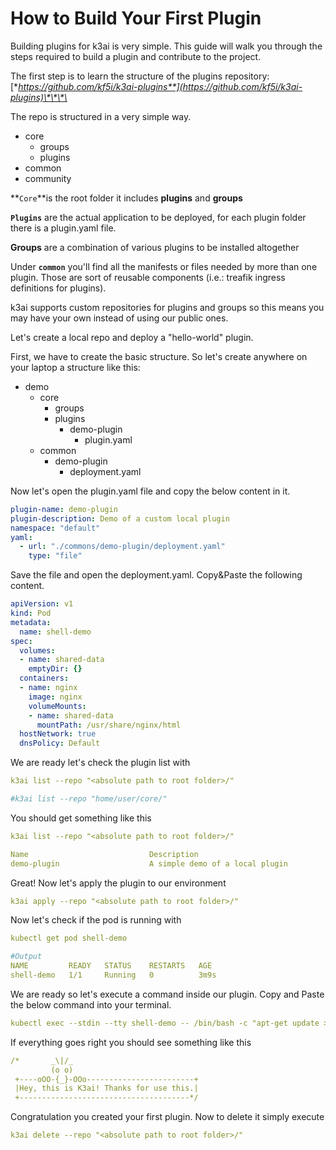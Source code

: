 # How to Build Your First Plugin

Building plugins for k3ai is very simple. This guide will walk you through the steps required to build a plugin and contribute to the project.

The first step is to learn the structure of the plugins repository: [**https://github.com/kf5i/k3ai-plugins**](https://github.com/kf5i/k3ai-plugins)\*\*\*\*

The repo is structured in a very simple way. 

* core
  * groups
  * plugins
* common
* community

**`Core`**is the root folder it includes  **plugins**  and  **groups**

**`Plugins`** are the actual application to be deployed, for each plugin folder there is a plugin.yaml file.

**Groups** are a combination of various plugins to be installed altogether

Under **`common`** you'll find all the manifests or files needed by more than one plugin. Those are sort of reusable components \(i.e.: treafik ingress definitions for plugins\).

k3ai supports custom repositories for plugins and groups so this means you may have your own instead of using our public ones.

Let's create a local repo and deploy a "hello-world" plugin.

First, we have to create the basic structure.  So let's create anywhere on your laptop a structure like this:

* demo
  * core
    * groups
    * plugins
      * demo-plugin
        * plugin.yaml
  * common
    * demo-plugin
      * deployment.yaml

Now let's open the plugin.yaml file and copy the below content in it.

```yaml
plugin-name: demo-plugin
plugin-description: Demo of a custom local plugin
namespace: "default"
yaml:
  - url: "./commons/demo-plugin/deployment.yaml"
    type: "file"
```

Save the file and open the deployment.yaml. Copy&Paste the following content.

```yaml
apiVersion: v1
kind: Pod
metadata:
  name: shell-demo
spec:
  volumes:
  - name: shared-data
    emptyDir: {}
  containers:
  - name: nginx
    image: nginx
    volumeMounts:
    - name: shared-data
      mountPath: /usr/share/nginx/html
  hostNetwork: true
  dnsPolicy: Default
```

We are ready let's check the plugin list with

```yaml
k3ai list --repo "<absolute path to root folder>/"

#k3ai list --repo "home/user/core/"
```

You should get something like this

```yaml
k3ai list --repo "<absolute path to root folder>/"

Name                           Description
demo-plugin                    A simple demo of a local plugin
```

Great! Now let's apply the plugin to our environment

```yaml
k3ai apply --repo "<absolute path to root folder>/"
```

Now let's check if the pod is running with

```yaml
kubectl get pod shell-demo

#Output
NAME         READY   STATUS    RESTARTS   AGE
shell-demo   1/1     Running   0          3m9s
```

We are ready so let's execute a command inside our plugin. Copy and Paste the below command into your terminal.

```yaml
kubectl exec --stdin --tty shell-demo -- /bin/bash -c "apt-get update > /dev/null && apt-get -y install boxes > /dev/null &&  echo 'Hey, this is K3ai! Thanks for use this.' | boxes -d peek"
```

If everything goes right you should see something like this

```yaml
/*       _\|/_
         (o o)
 +----oOO-{_}-OOo------------------------+
 |Hey, this is K3ai! Thanks for use this.|
 +--------------------------------------*/
```

Congratulation you created your first plugin. Now to delete it simply execute

```yaml
k3ai delete --repo "<absolute path to root folder>/"
```

